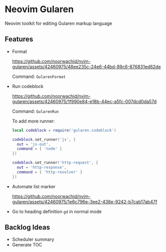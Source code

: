 # Neovim Gularen
Neovim toolkit for editing Gularen markup language

## Features
- Format

  https://github.com/noorwachid/nvim-gularen/assets/42460975/48ee235c-24e6-44bd-89c6-876831ed62de

  Command: `GularenFormat`
- Run codeblock

  https://github.com/noorwachid/nvim-gularen/assets/42460975/1f990e84-e18b-44ec-a5fc-007dcd0da57d

  Command: `GularenRun`
  
  To add more runner:
  ~~~ lua
  local codeblock = require('gularen.codeblock')

  codeblock.set_runner('js', {
  	out = 'js-out',
  	command = { 'node' }
  })
  
  codeblock.set_runner('http-request', {
  	out = 'http-response',
  	command = { 'http-resolver' }
  })
  ~~~
- Automate list marker
  
  https://github.com/noorwachid/nvim-gularen/assets/42460975/1e6c796e-3ee2-438e-9242-b7cab17ab47f

- Go to heading definition
  `gd` in normal mode

## Backlog Ideas
- Scheduler summary
- Generate TOC

